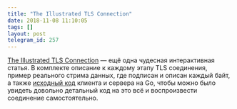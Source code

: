 ```yaml
---
title: "The Illustrated TLS Connection"
date: 2018-11-08 11:10:05
tags: []
layout: post
telegram_id: 257
---
```


[The Illustrated TLS Connection](https://tls.ulfheim.net/) — ещё одна чудесная интерактивная статья. В комплекте описание к каждому этапу TLS соединения, пример реального стрима данных, где подписан и описан каждый байт, а также [исходный код](https://github.com/syncsynchalt/illustrated-tls) клиента и сервера на Go, чтобы можно было увидеть довольно детальный код на это всё и воспроизвести соединение самостоятельно.
